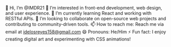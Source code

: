 👋 Hi, I’m @IMDR21
👀 I’m interested in front-end development, web design, and user experience.
🌱 I’m currently learning React and working with RESTful APIs.
💞️ I’m looking to collaborate on open-source web projects and contributing to community-driven tools.
📫 How to reach me: Reach me via email at idelosreyes158@gmail.com
😄 Pronouns: He/Him
⚡ Fun fact: I enjoy creating digital art and experimenting with CSS animations!
